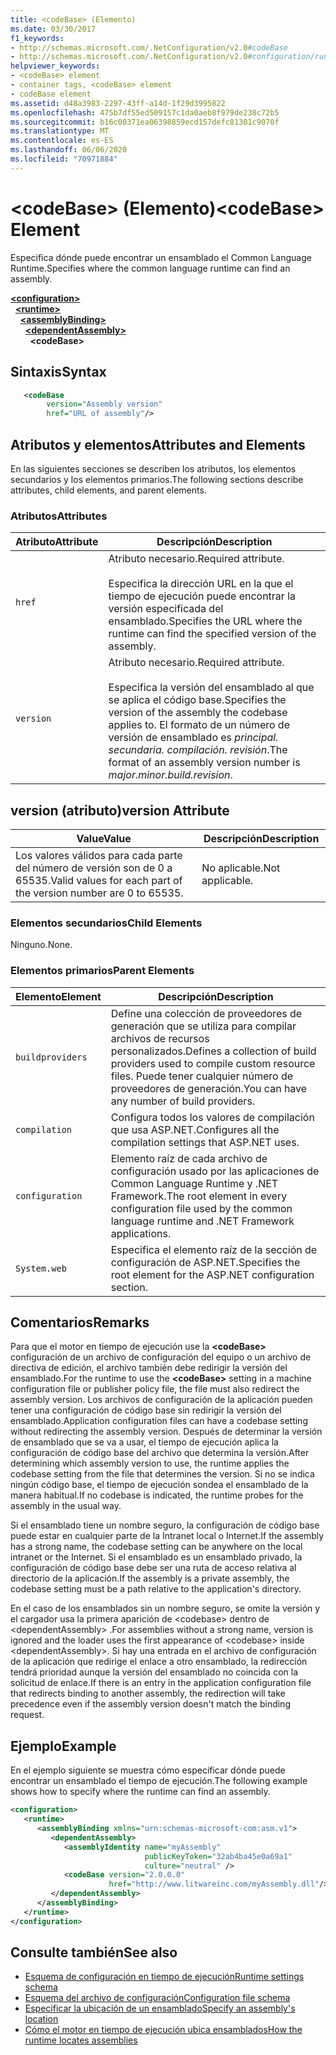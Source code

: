 ```yaml
---
title: <codeBase> (Elemento)
ms.date: 03/30/2017
f1_keywords:
- http://schemas.microsoft.com/.NetConfiguration/v2.0#codeBase
- http://schemas.microsoft.com/.NetConfiguration/v2.0#configuration/runtime/assemblyBinding/dependentAssembly/codeBase
helpviewer_keywords:
- <codeBase> element
- container tags, <codeBase> element
- codeBase element
ms.assetid: d48a3983-2297-43ff-a14d-1f29d3995822
ms.openlocfilehash: 475b7df55ed509157c1da0aeb8f979de238c72b5
ms.sourcegitcommit: b16c00371ea06398859ecd157defc81301c9070f
ms.translationtype: MT
ms.contentlocale: es-ES
ms.lasthandoff: 06/06/2020
ms.locfileid: "70971884"
---
```

# <a name="codebase-element"></a><span data-ttu-id="d66af-102">\<codeBase> (Elemento)</span><span class="sxs-lookup"><span data-stu-id="d66af-102">\<codeBase> Element</span></span>

<span data-ttu-id="d66af-103">Especifica dónde puede encontrar un ensamblado el Common Language Runtime.</span><span class="sxs-lookup"><span data-stu-id="d66af-103">Specifies where the common language runtime can find an assembly.</span></span>

[**\<configuration>**](../configuration-element.md)\
&nbsp;&nbsp;[**\<runtime>**](runtime-element.md)\
&nbsp;&nbsp;&nbsp;&nbsp;[**\<assemblyBinding>**](assemblybinding-element-for-runtime.md)\
&nbsp;&nbsp;&nbsp;&nbsp;&nbsp;&nbsp;[**\<dependentAssembly>**](dependentassembly-element.md)\
&nbsp;&nbsp;&nbsp;&nbsp;&nbsp;&nbsp;&nbsp;&nbsp;**\<codeBase>**

## <a name="syntax"></a><span data-ttu-id="d66af-104">Sintaxis</span><span class="sxs-lookup"><span data-stu-id="d66af-104">Syntax</span></span>

```xml
   <codeBase
        version="Assembly version"
        href="URL of assembly"/>
```

## <a name="attributes-and-elements"></a><span data-ttu-id="d66af-105">Atributos y elementos</span><span class="sxs-lookup"><span data-stu-id="d66af-105">Attributes and Elements</span></span>

<span data-ttu-id="d66af-106">En las siguientes secciones se describen los atributos, los elementos secundarios y los elementos primarios.</span><span class="sxs-lookup"><span data-stu-id="d66af-106">The following sections describe attributes, child elements, and parent elements.</span></span>

### <a name="attributes"></a><span data-ttu-id="d66af-107">Atributos</span><span class="sxs-lookup"><span data-stu-id="d66af-107">Attributes</span></span>

|<span data-ttu-id="d66af-108">Atributo</span><span class="sxs-lookup"><span data-stu-id="d66af-108">Attribute</span></span>|<span data-ttu-id="d66af-109">Descripción</span><span class="sxs-lookup"><span data-stu-id="d66af-109">Description</span></span>|
|---------------|-----------------|
|`href`|<span data-ttu-id="d66af-110">Atributo necesario.</span><span class="sxs-lookup"><span data-stu-id="d66af-110">Required attribute.</span></span><br /><br /> <span data-ttu-id="d66af-111">Especifica la dirección URL en la que el tiempo de ejecución puede encontrar la versión especificada del ensamblado.</span><span class="sxs-lookup"><span data-stu-id="d66af-111">Specifies the URL where the runtime can find the specified version of the assembly.</span></span>|
|`version`|<span data-ttu-id="d66af-112">Atributo necesario.</span><span class="sxs-lookup"><span data-stu-id="d66af-112">Required attribute.</span></span><br /><br /> <span data-ttu-id="d66af-113">Especifica la versión del ensamblado al que se aplica el código base.</span><span class="sxs-lookup"><span data-stu-id="d66af-113">Specifies the version of the assembly the codebase applies to.</span></span> <span data-ttu-id="d66af-114">El formato de un número de versión de ensamblado es *principal. secundaria. compilación. revisión*.</span><span class="sxs-lookup"><span data-stu-id="d66af-114">The format of an assembly version number is *major.minor.build.revision*.</span></span>|

## <a name="version-attribute"></a><span data-ttu-id="d66af-115">version (atributo)</span><span class="sxs-lookup"><span data-stu-id="d66af-115">version Attribute</span></span>

|<span data-ttu-id="d66af-116">Value</span><span class="sxs-lookup"><span data-stu-id="d66af-116">Value</span></span>|<span data-ttu-id="d66af-117">Descripción</span><span class="sxs-lookup"><span data-stu-id="d66af-117">Description</span></span>|
|-----------|-----------------|
|<span data-ttu-id="d66af-118">Los valores válidos para cada parte del número de versión son de 0 a 65535.</span><span class="sxs-lookup"><span data-stu-id="d66af-118">Valid values for each part of the version number are 0 to 65535.</span></span>|<span data-ttu-id="d66af-119">No aplicable.</span><span class="sxs-lookup"><span data-stu-id="d66af-119">Not applicable.</span></span>|

### <a name="child-elements"></a><span data-ttu-id="d66af-120">Elementos secundarios</span><span class="sxs-lookup"><span data-stu-id="d66af-120">Child Elements</span></span>

<span data-ttu-id="d66af-121">Ninguno.</span><span class="sxs-lookup"><span data-stu-id="d66af-121">None.</span></span>

### <a name="parent-elements"></a><span data-ttu-id="d66af-122">Elementos primarios</span><span class="sxs-lookup"><span data-stu-id="d66af-122">Parent Elements</span></span>

|<span data-ttu-id="d66af-123">Elemento</span><span class="sxs-lookup"><span data-stu-id="d66af-123">Element</span></span>|<span data-ttu-id="d66af-124">Descripción</span><span class="sxs-lookup"><span data-stu-id="d66af-124">Description</span></span>|
|-------------|-----------------|
|`buildproviders`|<span data-ttu-id="d66af-125">Define una colección de proveedores de generación que se utiliza para compilar archivos de recursos personalizados.</span><span class="sxs-lookup"><span data-stu-id="d66af-125">Defines a collection of build providers used to compile custom resource files.</span></span> <span data-ttu-id="d66af-126">Puede tener cualquier número de proveedores de generación.</span><span class="sxs-lookup"><span data-stu-id="d66af-126">You can have any number of build providers.</span></span>|
|`compilation`|<span data-ttu-id="d66af-127">Configura todos los valores de compilación que usa ASP.NET.</span><span class="sxs-lookup"><span data-stu-id="d66af-127">Configures all the compilation settings that ASP.NET uses.</span></span>|
|`configuration`|<span data-ttu-id="d66af-128">Elemento raíz de cada archivo de configuración usado por las aplicaciones de Common Language Runtime y .NET Framework.</span><span class="sxs-lookup"><span data-stu-id="d66af-128">The root element in every configuration file used by the common language runtime and .NET Framework applications.</span></span>|
|`System.web`|<span data-ttu-id="d66af-129">Especifica el elemento raíz de la sección de configuración de ASP.NET.</span><span class="sxs-lookup"><span data-stu-id="d66af-129">Specifies the root element for the ASP.NET configuration section.</span></span>|

## <a name="remarks"></a><span data-ttu-id="d66af-130">Comentarios</span><span class="sxs-lookup"><span data-stu-id="d66af-130">Remarks</span></span>

<span data-ttu-id="d66af-131">Para que el motor en tiempo de ejecución use la **\<codeBase>** configuración de un archivo de configuración del equipo o un archivo de directiva de edición, el archivo también debe redirigir la versión del ensamblado.</span><span class="sxs-lookup"><span data-stu-id="d66af-131">For the runtime to use the **\<codeBase>** setting in a machine configuration file or publisher policy file, the file must also redirect the assembly version.</span></span> <span data-ttu-id="d66af-132">Los archivos de configuración de la aplicación pueden tener una configuración de código base sin redirigir la versión del ensamblado.</span><span class="sxs-lookup"><span data-stu-id="d66af-132">Application configuration files can have a codebase setting without redirecting the assembly version.</span></span> <span data-ttu-id="d66af-133">Después de determinar la versión de ensamblado que se va a usar, el tiempo de ejecución aplica la configuración de código base del archivo que determina la versión.</span><span class="sxs-lookup"><span data-stu-id="d66af-133">After determining which assembly version to use, the runtime applies the codebase setting from the file that determines the version.</span></span> <span data-ttu-id="d66af-134">Si no se indica ningún código base, el tiempo de ejecución sondea el ensamblado de la manera habitual.</span><span class="sxs-lookup"><span data-stu-id="d66af-134">If no codebase is indicated, the runtime probes for the assembly in the usual way.</span></span>

<span data-ttu-id="d66af-135">Si el ensamblado tiene un nombre seguro, la configuración de código base puede estar en cualquier parte de la Intranet local o Internet.</span><span class="sxs-lookup"><span data-stu-id="d66af-135">If the assembly has a strong name, the codebase setting can be anywhere on the local intranet or the Internet.</span></span> <span data-ttu-id="d66af-136">Si el ensamblado es un ensamblado privado, la configuración de código base debe ser una ruta de acceso relativa al directorio de la aplicación.</span><span class="sxs-lookup"><span data-stu-id="d66af-136">If the assembly is a private assembly, the codebase setting must be a path relative to the application's directory.</span></span>

<span data-ttu-id="d66af-137">En el caso de los ensamblados sin un nombre seguro, se omite la versión y el cargador usa la primera aparición de \<codebase> dentro de \<dependentAssembly> .</span><span class="sxs-lookup"><span data-stu-id="d66af-137">For assemblies without a strong name, version is ignored and the loader uses the first appearance of \<codebase> inside \<dependentAssembly>.</span></span> <span data-ttu-id="d66af-138">Si hay una entrada en el archivo de configuración de la aplicación que redirige el enlace a otro ensamblado, la redirección tendrá prioridad aunque la versión del ensamblado no coincida con la solicitud de enlace.</span><span class="sxs-lookup"><span data-stu-id="d66af-138">If there is an entry in the application configuration file that redirects binding to another assembly, the redirection will take precedence even if the assembly version doesn't match the binding request.</span></span>

## <a name="example"></a><span data-ttu-id="d66af-139">Ejemplo</span><span class="sxs-lookup"><span data-stu-id="d66af-139">Example</span></span>

<span data-ttu-id="d66af-140">En el ejemplo siguiente se muestra cómo especificar dónde puede encontrar un ensamblado el tiempo de ejecución.</span><span class="sxs-lookup"><span data-stu-id="d66af-140">The following example shows how to specify where the runtime can find an assembly.</span></span>

```xml
<configuration>
   <runtime>
      <assemblyBinding xmlns="urn:schemas-microsoft-com:asm.v1">
         <dependentAssembly>
            <assemblyIdentity name="myAssembly"
                              publicKeyToken="32ab4ba45e0a69a1"
                              culture="neutral" />
            <codeBase version="2.0.0.0"
                      href="http://www.litwareinc.com/myAssembly.dll"/>
         </dependentAssembly>
      </assemblyBinding>
   </runtime>
</configuration>
```

## <a name="see-also"></a><span data-ttu-id="d66af-141">Consulte también</span><span class="sxs-lookup"><span data-stu-id="d66af-141">See also</span></span>

- [<span data-ttu-id="d66af-142">Esquema de configuración en tiempo de ejecución</span><span class="sxs-lookup"><span data-stu-id="d66af-142">Runtime settings schema</span></span>](index.md)
- [<span data-ttu-id="d66af-143">Esquema del archivo de configuración</span><span class="sxs-lookup"><span data-stu-id="d66af-143">Configuration file schema</span></span>](../index.md)
- [<span data-ttu-id="d66af-144">Especificar la ubicación de un ensamblado</span><span class="sxs-lookup"><span data-stu-id="d66af-144">Specify an assembly's location</span></span>](../../../../standard/assembly/location.md)
- [<span data-ttu-id="d66af-145">Cómo el motor en tiempo de ejecución ubica ensamblados</span><span class="sxs-lookup"><span data-stu-id="d66af-145">How the runtime locates assemblies</span></span>](../../../deployment/how-the-runtime-locates-assemblies.md)
